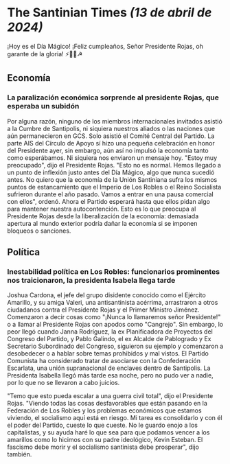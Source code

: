 # The Santinian Times _(**13 de abril de 2024**)_

¡Hoy es el Día Mágico! ¡Feliz cumpleaños, Señor Presidente Rojas, oh garante de la gloria! ⚡🌟✨☭

## Economía

### La paralización económica sorprende al presidente Rojas, que esperaba un subidón

Por alguna razón, ninguno de los miembros internacionales invitados asistió a la Cumbre de Santipolis, ni siquiera nuestros
aliados o las naciones que aún permanecieron en GCS. Solo asistió el Comité Central del Partido. La parte AIS del Círculo
de Apoyo sí hizo una pequeña celebración en honor del Presidente ayer, sin embargo, aún así no impulsó la economía tanto
como esperábamos. Ni siquiera nos enviaron un mensaje hoy. "Estoy muy preocupado", dijo el Presidente Rojas. "Esto no es
normal. Hemos llegado a un punto de inflexión justo antes del Día Mágico, algo que nunca sucedió antes. No quiero que
la economía de la Unión Santiniana sufra los mismos puntos de estancamiento que el Imperio de Los Robles o el Reino Socialista
sufrieron durante el año pasado. Vamos a entrar en una pausa comercial con ellos", ordenó. Ahora el Partido esperará
hasta que ellos pidan algo para mantener nuestra autocontención. Esto es lo que preocupa al Presidente Rojas
desde la liberalización de la economía: demasiada apertura al mundo exterior podría dañar la economía si se imponen bloqueos
o sanciones.

## Política

### Inestabilidad política en Los Robles: funcionarios prominentes nos traicionaron, la presidenta Isabela llega tarde

Joshua Cardona, el jefe del grupo disidente conocido como el Ejército Amarillo, y su amiga Valeri, una antisantinista
acérrima, arrastraron a otros ciudadanos contra el Presidente Rojas y el Primer Ministro Jiménez. Comenzaron a decir cosas
como "¡Nunca lo llamaremos señor Presidente!" o a llamar al Presidente Rojas con apodos como "Cangrejo". Sin embargo, lo peor
llegó cuando Janna Rodríguez, la ex Planificadora de Proyectos del Congreso del Partido, y Pablo Galindo, el ex Alcalde de
Pablogrado y Ex Secretario Subordinado del Congreso, siguieron su ejemplo y comenzaron a desobedecer o a hablar sobre temas
prohibidos y mal vistos. El Partido Comunista ha considerado tratar de asociarse con la Confederación Escarlata, una unión
supranacional de enclaves dentro de Santipolis. La Presidenta Isabella llegó más tarde esa noche, pero no pudo ver a
nadie, por lo que no se llevaron a cabo juicios.

"Temo que esto pueda escalar a una guerra civil total", dijo el Presidente Rojas. "Viendo todas las cosas desfavorables
que están pasando en la Federación de Los Robles y los problemas económicos que estamos viviendo, el socialismo aquí está
en riesgo. Mi tarea es consolidarlo y con él el poder del Partido, cueste lo que cueste. No le guardo enojo a los
capitalistas, y su ayuda haré lo que sea para que podamos vencer a los amarillos como lo hicimos con su padre ideológico,
Kevin Esteban. El fascismo debe morir y el socialismo santinista debe prosperar", dijo también.
